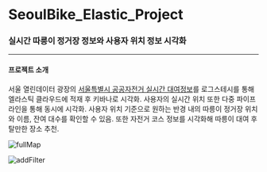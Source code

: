 # SeoulBike_Elastic_Project

### 실시간 따릉이 정거장 정보와 사용자 위치 정보 시각화

*****

#### 프로젝트 소개

서울 열린데이터 광장의 [서울특별시 공공자전거 실시간 대여정보](https://data.seoul.go.kr/dataList/OA-15493/A/1/datasetView.do)를 로그스테시를 통해 엘라스틱 클라우드에 적재 후 키바나로 시각화. 사용자의 실시간 위치 또한 다중 파이프라인을 통해 동시에 시각화. 사용자 위치 기준으로 원하는 반경 내의 따릉이 정거장 위치와 이름, 잔여 대수를 확인할 수 있음. 또한 자전거 코스 정보를 시각화해 따릉이 대여 후 탈만한 장소 추천.

![fullMap](https://user-images.githubusercontent.com/74606041/161426415-34b4752d-b4e8-424a-9c77-d845f2d575f6.png)

![addFilter](https://user-images.githubusercontent.com/74606041/161426440-29d44d75-9a55-4163-9759-53f15ca2f6b5.png)


